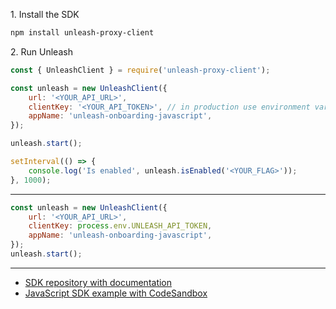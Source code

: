 1\. Install the SDK
```sh
npm install unleash-proxy-client
```

2\. Run Unleash
```js
const { UnleashClient } = require('unleash-proxy-client');

const unleash = new UnleashClient({
    url: '<YOUR_API_URL>',
    clientKey: '<YOUR_API_TOKEN>', // in production use environment variable
    appName: 'unleash-onboarding-javascript',
});

unleash.start();

setInterval(() => {
    console.log('Is enabled', unleash.isEnabled('<YOUR_FLAG>'));
}, 1000);
```
---
```js
const unleash = new UnleashClient({
    url: '<YOUR_API_URL>',
    clientKey: process.env.UNLEASH_API_TOKEN,
    appName: 'unleash-onboarding-javascript',
});
unleash.start();
```

---
- [SDK repository with documentation](https://github.com/Unleash/unleash-proxy-client-js)
- [JavaScript SDK example with CodeSandbox](https://github.com/Unleash/unleash-sdk-examples/tree/main/JavaScript)
